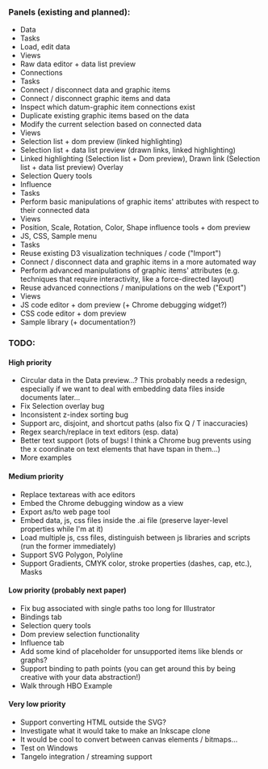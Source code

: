 
### Panels (existing and planned):
- Data
 - Tasks
  - Load, edit data
 - Views
  - Raw data editor + data list preview
- Connections
 - Tasks
  - Connect / disconnect data and graphic items
  - Connect / disconnect graphic items and data
  - Inspect which datum-graphic item connections exist
  - Duplicate existing graphic items based on the data
  - Modify the current selection based on connected data
 - Views
  - Selection list + dom preview (linked highlighting)
  - Selection list + data list preview (drawn links, linked highlighting)
  - Linked highlighting (Selection list + Dom preview), Drawn link (Selection list + data list preview) Overlay
  - Selection Query tools
- Influence
 - Tasks
  - Perform basic manipulations of graphic items' attributes with respect to their connected data
 - Views
  - Position, Scale, Rotation, Color, Shape influence tools + dom preview
- JS, CSS, Sample menu
 - Tasks
  - Reuse existing D3 visualization techniques / code ("Import")
  - Connect / disconnect data and graphic items in a more automated way
  - Perform advanced manipulations of graphic items' attributes (e.g. techniques that require interactivity, like a force-directed layout)
  - Reuse advanced connections / manipulations on the web ("Export")
 - Views
  - JS code editor + dom preview (+ Chrome debugging widget?)
  - CSS code editor + dom preview
  - Sample library (+ documentation?)

### TODO:

#### High priority
- Circular data in the Data preview...? This probably needs a redesign, especially if we
  want to deal with embedding data files inside documents later...
- Fix Selection overlay bug
- Inconsistent z-index sorting bug
- Support arc, disjoint, and shortcut paths (also fix Q / T inaccuracies)
- Regex search/replace in text editors (esp. data)
- Better text support (lots of bugs! I think a Chrome bug prevents using the x coordinate on text elements that have tspan in them...)
- More examples

#### Medium priority
- Replace textareas with ace editors
- Embed the Chrome debugging window as a view
- Export as/to web page tool
- Embed data, js, css files inside the .ai file (preserve layer-level properties while I'm at it)
- Load multiple js, css files, distinguish between js libraries and scripts (run the former immediately)
- Support SVG Polygon, Polyline
- Support Gradients, CMYK color, stroke properties (dashes, cap, etc.), Masks

#### Low priority (probably next paper)
- Fix bug associated with single paths too long for Illustrator
- Bindings tab
- Selection query tools
- Dom preview selection functionality
- Influence tab
- Add some kind of placeholder for unsupported items like blends or graphs?
- Support binding to path points (you can get around this by being creative
  with your data abstraction!)
- Walk through HBO Example

#### Very low priority
- Support converting HTML outside the SVG?
- Investigate what it would take to make an Inkscape clone
- It would be cool to convert between canvas elements / bitmaps...
- Test on Windows
- Tangelo integration / streaming support